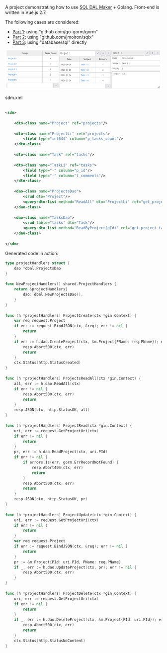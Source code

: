 A project demonstrating how to use [SQL DAL Maker](https://github.com/panedrone/sqldalmaker) + Golang.
Front-end is written in Vue.js 2.7.

The following cases  are considered:

* [Part 1](./gorm): using "github.com/go-gorm/gorm"
* [Part 2](./sqlx): using "github.com/jmoiron/sqlx"
* [Part 3](./no_orm): using "database/sql" directly

![demo-go.png](demo-go.png)

sdm.xml

```xml

<sdm>

    <dto-class name="Project" ref="projects"/>

    <dto-class name="ProjectLi" ref="projects">
        <field type="int64$" column="p_tasks_count"/>
    </dto-class>

    <dto-class name="Task" ref="tasks"/>

    <dto-class name="TaskLi" ref="tasks">
        <field type="-" column="p_id"/>
        <field type="-" column="t_comments"/>
    </dto-class>

    <dao-class name="ProjectsDao">
        <crud dto="Project"/>
        <query-dto-list method="ReadAll" dto="ProjectLi" ref="get_projects.sql"/>
    </dao-class>

    <dao-class name="TasksDao">
        <crud table="tasks" dto="Task"/>
        <query-dto-list method="ReadByProject(pId)" ref="get_project_tasks.sql" dto="TaskLi"/>
    </dao-class>

</sdm>
```

Generated code in action:

```go
type projectHandlers struct {
	dao *dbal.ProjectsDao
}

func NewProjectHandlers() shared.ProjectHandlers {
	return &projectHandlers{
		dao: dbal.NewProjectsDao(),
	}
}

func (h *projectHandlers) ProjectCreate(ctx *gin.Context) {
	var req request.Project
	if err := request.BindJSON(ctx, &req); err != nil {
		return
	}
	if err := h.dao.CreateProject(ctx, &m.Project{PName: req.PName}); err != nil {
		resp.Abort500(ctx, err)
		return
	}
	ctx.Status(http.StatusCreated)
}

func (h *projectHandlers) ProjectsReadAll(ctx *gin.Context) {
	all, err := h.dao.ReadAll(ctx)
	if err != nil {
		resp.Abort500(ctx, err)
		return
	}
	resp.JSON(ctx, http.StatusOK, all)
}

func (h *projectHandlers) ProjectRead(ctx *gin.Context) {
	uri, err := request.GetProjectUri(ctx)
	if err != nil {
		return
	}
	pr, err := h.dao.ReadProject(ctx, uri.PId)
	if err != nil {
		if errors.Is(err, gorm.ErrRecordNotFound) {
			resp.Abort404(ctx, err)
			return
		}
		resp.Abort500(ctx, err)
		return
	}
	resp.JSON(ctx, http.StatusOK, pr)
}

func (h *projectHandlers) ProjectUpdate(ctx *gin.Context) {
	uri, err := request.GetProjectUri(ctx)
	if err != nil {
		return
	}
	var req request.Project
	if err := request.BindJSON(ctx, &req); err != nil {
		return
	}
	pr := &m.Project{PId: uri.PId, PName: req.PName}
	if _, err := h.dao.UpdateProject(ctx, pr); err != nil {
		resp.Abort500(ctx, err)
	}
}

func (h *projectHandlers) ProjectDelete(ctx *gin.Context) {
	uri, err := request.GetProjectUri(ctx)
	if err != nil {
		return
	}
	if _, err := h.dao.DeleteProject(ctx, &m.Project{PId: uri.PId}); err != nil {
		resp.Abort500(ctx, err)
		return
	}
	ctx.Status(http.StatusNoContent)
}
```
